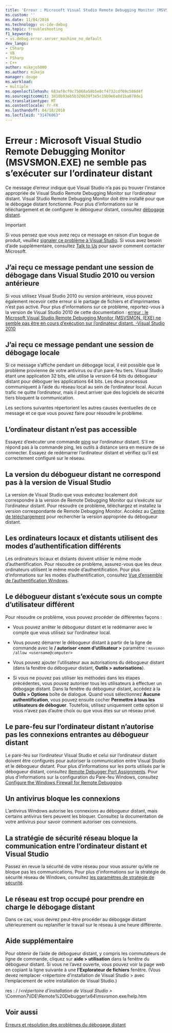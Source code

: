 ```yaml
---
title: 'Erreur : Microsoft Visual Studio Remote Debugging Monitor (MSVSMON.EXE) ne semble pas s’exécuter sur l’ordinateur distant | Microsoft Docs'
ms.custom: ''
ms.date: 11/04/2016
ms.technology: vs-ide-debug
ms.topic: troubleshooting
f1_keywords:
- vs.debug.error.server_machine_no_default
dev_langs:
- CSharp
- VB
- FSharp
- C++
author: mikejo5000
ms.author: mikejo
manager: douge
ms.workload:
- multiple
ms.openlocfilehash: 683af8cf0c75068a58b5e8cf4732cdf69c586d4f
ms.sourcegitcommit: 3d10b93eb5b326639f3e5c19b9e6a8d1ba078de1
ms.translationtype: MT
ms.contentlocale: fr-FR
ms.lasthandoff: 04/18/2018
ms.locfileid: "31476063"
---
```

# <a name="error-the-microsoft-visual-studio-remote-debugging-monitor-msvsmonexe-does-not-appear-to-be-running-on-the-remote-computer"></a>Erreur : Microsoft Visual Studio Remote Debugging Monitor (MSVSMON.EXE) ne semble pas s’exécuter sur l’ordinateur distant
Ce message d’erreur indique que Visual Studio n’a pas pu trouver l’instance appropriée de Visual Studio Remote Debugging Monitor sur l’ordinateur distant. Visual Studio Remote Debugging Monitor doit être installé pour que le débogage distant fonctionne. Pour plus d’informations sur le téléchargement et de configurer le débogueur distant, consultez [débogage distant](../debugger/remote-debugging.md).  
  
> [!IMPORTANT]
>  Si vous pensez que vous avez reçu ce message en raison d’un bogue de produit, veuillez [signaler ce problème à Visual Studio](../ide/how-to-report-a-problem-with-visual-studio-2017.md). Si vous avez besoin d’aide supplémentaire, consultez [Talk to Us](../ide/talk-to-us.md) pour savoir comment contacter Microsoft.  
  
## <a name="i-got-this-message-while-i-was-debugging-in-visual-studio-2010-or-earlier"></a>J’ai reçu ce message pendant une session de débogage dans Visual Studio 2010 ou version antérieure  
 Si vous utilisez Visual Studio 2010 ou version antérieure, vous pouvez également recevoir cette erreur si le partage de fichiers et d’imprimantes n’est pas activé. Pour plus d’informations sur ce problème, reportez-vous à la version de Visual Studio 2010 de cette documentation : [erreur : le Microsoft Visual Studio Remote Debugging Monitor (MSVSMON. (EXE) ne semble pas être en cours d’exécution sur l’ordinateur distant. -Visual Studio 2010](https://msdn.microsoft.com/en-us/library/ms164726\(v=vs.100\).aspx)  
  
## <a name="i-got-this-message-while-i-was-debugging-locally"></a>J’ai reçu ce message pendant une session de débogage locale  
 Si ce message s’affiche pendant un débogage local, il est possible que le problème provienne de votre antivirus ou d’un pare-feu tiers. Visual Studio étant une application 32 bits, elle utilise la version 64 bits du débogueur distant pour déboguer les applications 64 bits. Les deux processus communiquent à l’aide du réseau local au sein de l’ordinateur local. Aucun trafic ne quitte l’ordinateur, mais il peut arriver que des logiciels de sécurité tiers bloquent la communication.  
  
 Les sections suivantes répertorient les autres causes éventuelles de ce message et ce que vous pouvez faire pour résoudre le problème.  
  
## <a name="the-remote-machine-is-not-reachable"></a>L’ordinateur distant n’est pas accessible  
 Essayez d’exécuter une commande [ping](https://technet.microsoft.com/en-us/library/ee624059\(v=ws.10\).aspx) sur l’ordinateur distant. S’il ne répond pas à la commande ping, les outils à distance sera en mesure de se connecter. Essayez de redémarrer l’ordinateur distant et vérifiez qu’il est correctement configuré sur le réseau.  
  
## <a name="the-version-of-the-remote-debugger-doesnt-match-the-version-of-visual-studio"></a>La version du débogueur distant ne correspond pas à la version de Visual Studio  
 La version de Visual Studio que vous exécutez localement doit correspondre à la version de Remote Debugging Monitor qui s’exécute sur l’ordinateur distant. Pour résoudre ce problème, téléchargez et installez la version correspondante de Remote Debugging Monitor. Accédez au [Centre de téléchargement](http://www.microsoft.com/en-us/download) pour rechercher la version appropriée du débogueur distant.  
  
## <a name="the-local-and-remote-machines-have-different-authentication-modes"></a>Les ordinateurs locaux et distants utilisent des modes d’authentification différents  
 Les ordinateurs locaux et distants doivent utiliser le même mode d’authentification. Pour résoudre ce problème, assurez-vous que les deux ordinateurs utilisent le même mode d’authentification. Pour plus d’informations sur les modes d’authentification, consultez [Vue d’ensemble de l’authentification Windows](https://technet.microsoft.com/en-us/library/hh831472.aspx).  
  
## <a name="the-remote-debugger-is-running-under-a-different-user-account"></a>Le débogueur distant s’exécute sous un compte d’utilisateur différent  
 Pour résoudre ce problème, vous pouvez procéder de différentes façons :  
  
-   Vous pouvez arrêter le débogueur distant et le redémarrer avec le compte que vous utilisez sur l’ordinateur local.  
  
-   Vous pouvez démarrer le débogueur distant à partir de la ligne de commande avec le **/ autoriser \<nom d’utilisateur >** paramètre : `msvsmon /allow <username@computer>`  
  
-   Vous pouvez ajouter l’utilisateur aux autorisations du débogueur distant (dans la fenêtre du débogueur distant, **Outils > autorisations**).  
  
-   Si vous ne pouvez pas utiliser les méthodes dans les étapes précédentes, vous pouvez autoriser tous les utilisateurs à effectuer un débogage distant. Dans la fenêtre du débogueur distant, accédez à la **Outils > Options** boîte de dialogue. Quand vous sélectionnez   **Aucune authentification**, vous pouvez ensuite cocher **Permettre à tous les utilisateurs de déboguer**. Toutefois, utilisez uniquement cette option si vous n’avez pas d’autre choix ou que vous êtes sur un réseau privé.  
  
## <a name="the-firewall-on-the-remote-machine-doesnt-allow-incoming-connections-to-the-remote-debugger"></a>Le pare-feu sur l’ordinateur distant n’autorise pas les connexions entrantes au débogueur distant  
 Le pare-feu sur l’ordinateur Visual Studio et celui sur l’ordinateur distant doivent être configurés pour autoriser la communication entre Visual Studio et le débogueur distant. Pour plus d’informations sur les ports utilisés par le débogueur distant, consultez [Remote Debugger Port Assignments](../debugger/remote-debugger-port-assignments.md). Pour plus d’informations sur la configuration du Pare-feu Windows, consultez [Configure the Windows Firewall for Remote Debugging](../debugger/configure-the-windows-firewall-for-remote-debugging.md).  
  
## <a name="anti-virus-software-is-blocking-the-connections"></a>Un antivirus bloque les connexions  
 L’antivirus Windows autorise les connexions au débogueur distant, mais certains antivirus tiers peuvent les bloquer. Consultez la documentation de votre antivirus pour savoir comment autoriser ces connexions.  
  
## <a name="network-security-policy-is-blocking-communication-between-the-remote-machine-and-visual-studio"></a>La stratégie de sécurité réseau bloque la communication entre l’ordinateur distant et Visual Studio  
 Passez en revue la sécurité de votre réseau pour vous assurer qu’elle ne bloque pas les communications. Pour plus d’informations sur la stratégie de sécurité réseau de Windows, consultez [les paramètres de stratégie de sécurité](/windows/device-security/security-policy-settings/security-policy-settings).  
  
## <a name="the-network-is-too-busy-to-support-remote-debugging"></a>Le réseau est trop occupé pour prendre en charge le débogage distant  
 Dans ce cas, vous devrez peut-être procéder au débogage distant ultérieurement ou replanifier le travail sur le réseau à une heure différente.  
  
## <a name="more-help"></a>Aide supplémentaire  
 Pour obtenir de l’aide de débogueur distant, y compris les commutateurs de ligne de commande, cliquez sur **aide > utilisation** dans la fenêtre du débogueur distant. Si vous ne l’avez ouverte, vous pouvez voir la page web en copiant la ligne suivante à une **l’Explorateur de fichiers** fenêtre. (Vous devez remplacer \<répertoire d’installation de Visual Studio > avec l’emplacement de votre installation de Visual Studio.)  
  
 res : / /*\<répertoire d’installation de Visual Studio >* \Common7\IDE\Remote%20Debugger\x64\msvsmon.exe/help.htm  
  
## <a name="see-also"></a>Voir aussi  
 [Erreurs et résolution des problèmes du débogage distant](../debugger/remote-debugging-errors-and-troubleshooting.md)